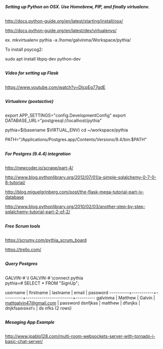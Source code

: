 ##
##### Setting up Python on OSX. Use Homebrew, PIP, and finally virtualenv. ######
##

http://docs.python-guide.org/en/latest/starting/install/osx/ 

http://docs.python-guide.org/en/latest/dev/virtualenvs/

ex. mkvirtualenv pythia -a /home/galvinma/Workspace/pythia/


To install psycog2:

sudo apt install libpq-dev python-dev

##
##### Video for setting up Flask ######
##
https://www.youtube.com/watch?v=DIcpEg77gdE



##
##### Virtualenv (postactive) #####
##


export APP_SETTINGS="config.DevelopmentConfig"
export DATABASE_URL="postgresql://localhost/pythia"

pythia=$(basename $VIRTUAL_ENV)
cd ~/workspace/pythia

PATH="/Applications/Postgres.app/Contents/Versions/9.4/bin:$PATH"



##
##### For Postgres (9.4.4) integration #####
##

http://newcoder.io/scrape/part-4/  

http://www.blog.pythonlibrary.org/2012/07/01/a-simple-sqlalchemy-0-7-0-8-tutorial/ 

http://blog.miguelgrinberg.com/post/the-flask-mega-tutorial-part-iv-database

http://www.blog.pythonlibrary.org/2010/02/03/another-step-by-step-sqlalchemy-tutorial-part-2-of-2/



##
##### Free Scrum tools #####
##
https://scrumy.com/pythia_scrum_board

https://trello.com/


## 
##### Query Postgres #####
##

GALVIN-# \l
GALVIN-# \connect pythia                 
pythia=# SELECT * FROM "SignUp";

 username | firstname | lastname |         email          | password 
----------+-----------+----------+------------------------+----------
 galvinma | Matthew   | Galvin   | mattgalvin47@gmail.com | password
 dsnfjkas | matthew   | dfsnjks  | dnjkfsa`dnbkdfs`       | ds nfks
(2 rows)



## 
##### Mesaging App Example #####
##

http://www.jpablo128.com/multi-room-websockets-server-with-tornado-i-basic-chat-server/